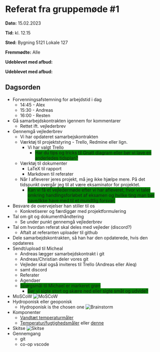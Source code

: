# Referat fra gruppemøde \#1
**Dato:** 15.02.2023

**Tid:** kl. 12.15

**Sted:** Bygning 5121    Lokale 127

**Fremmødte:** Alle

**Udeblevet med afbud:**

**Udeblevet med afbud:**

## Dagsorden
- Forvenningsafstemning for arbejdstid i dag
  - 14:45 - Alex
  - 15:30 - Andreas
  - 16:00 - Resten
- Gå samarbejdskontrakten igennem for kommentarer
  - Rettet ift. vejlederbrev
- Gennemgå vejlederbrev
  - Vi har opdateret samarbejskontrakten
  - Værktøj til projektstyring - Trello, Redmine eller lign.
    - Vi har valgt Trello
      - <span style="background:green">Har du tips og tricks til Gnatt diagram eller bør vi lave en anderledes tidsplan?</span>
  - Værktøj til dokumenter
    - LaTeX til rapport
    - Markdown til referater
  - Når I afleverer jeres projekt, må jeg ikke hjælpe mere. På det tidspunkt overgår jeg til  at være eksaminator for projektet.
    - <span style="background:green">Kan vi få et vejledermøde efter vi har afleveret, hvor vi taler omkring handlingsforløbet af eksamen og hvilke ting man bør have/ikke have med til et mundtlig forsvar.</span>
- Besvare de overvejelser han stiller til os
  - Konkretiserer og færdiggør med projektformulering
- Tal om git og dokumenthåndtering
  - Se under punkt gennemgå vejlederbrev
- Tal om hvordan referat skal deles med vejleder (discord?)
  - Aftalt at referanten uploader til github
- Dele samarbejdskontrakten, så han har den opdaterede, hvis den opdateres
- Sendt/upload til Micheal
  - Andreas lægger samarbejdskontrakt i git
  - Andreas/Christian deler vores git
  - Vejleder skal også inviteres til Trello (Andreas eller Aleq)
  - samt discord
  - Referater
  - Agendaer
  - <span style="background:green">Spørgsmål til Michael er markeret grøn</span>
    - <span style="background:green">Bør vi sigte stort og skære ned eller sigte småt og udvide?</span>
- MoSCoW
![MoSCoW](https://lh3.googleusercontent.com/D75p6Mi8pHdd5xOuBlo6fhAIVL1OyS_mxIwMOc5bzSaffuwqtycODs_T17hEUVVPz-UrCSbu7hzdvd2YszfwRw_mF4YxCFOHByeuJExA5UcOlDZ9RP56diNM4w5Oly13VtrIGDopae-Dv0vBETJqfSp8JtDKd1pdHeudDwIyKiccTGCS-n6pmjqWV8L19qkUntwh6Rh0dcTTkL1rbFRIyWrnFt_6amQcJQj12_C3XtqsBdIRLGBbR9IgnHA_4a5kBiDOKR_7f9Oi7uhLJSsTvjzP4jGn0aISANAZQmEwgpVajV9iTk7q2WdIkc6pSJhwus68atjBgHjnxcWnqvjAlopz05UwjlXIB2IV6CvaLqrggb8Zlnqk66VTiYj5j_5LlkbMhr-Bec2EnneWWk5nyNeTkfWPD0HNPzeT5dbadOx5JJMyYQ_nCtawCnf4x3wqC90EPH_BhX5EEEbAwwepnMeMsGqdyE-yDCLO9Opx6krM5xhnAS5ZVkchGnkqy-0AnGXoeeL5jBSfUeYvcUyUUQmTbwTGn5uCS8q-RqyxwmMNtqSl8mOF2py_XqQRIiKoVCy8y62YQKTerchZp92oBRmZXnCE3AIJPI0lc2EORsAPS5L9_vI9UmNaBUCg6WkGQdHVRvfdgh-orwbvoKo25j0zHisbeS3Zwgyl8QxkTaGpXotKZu91UpQrk7mjtPIqycNHHVNfPg3wDh_0iq43-zayUcJxhNcvSNNf_OJWou02HPZjoxJbymNDOIQfpYN7uXv7j3VZQJjBpzJlJDzIZSZ2LjBFiq-mXatP0wWOA72UKrvL0NCE8JTGcN5mSn0sf2WDFCswWIAl48j8ciLjlWPgC55Imj4FPwn6NcPYLUeOPk_hew9uiL4xH-YH9MtNMkLj8MJVI8zPUMcluO1Y0gHGA-oYHY3lnAIf-TDMWBKUSzgG_Q=w958-h411-no?authuser=0)
- Hydroponisk eller geoponisk
  - Hydroponisk is the chosen one
![Brainstorm](https://lh3.googleusercontent.com/umsw_opOYRCN4lmgTbfotK_PYQsvYWUHr1XaAXrKcxcHI_1p4T4YjzMKwhlBNPJPpUReYeVIKKG9LujyqjTV6WyF8cE_uERaon2BI-NTrR8oEkxlcv16WoA4xoAgRIwJyxpZDnW9ZTcV4Q7p0NNYEkykw7ZeZFGiyiU2sefRynfSJ9LrrppcENzEJRjC9s4a5RHlWGaqABFSwLovXChy-5Dd9P03rUc0Du0xYrKNXBvbTedmSDhdXLfR2x8QSYSHom5bJMbcc25KtWKXjRKLm3joHheUpSu2qyWGjAKdEWTotWcQ_brZssY-W7fxg6NUE9um9Gm1sgSOD4CeScqqcRkSHKUN1nr4nvaGsr7osBDhlGRtXJBR-vvjSWCxU0kAZ6u9Emv7JpNgddEn-pKRqhFk3it4NO6x2OIW5f5Smsw5g43D6wtNF90L7dofirCm0iYL3nZ6W4fkqte8okJxRPVPJEAKp_S_rvJRux7gLe3b64V-n_PY3KT2E1ZMJn9dQQAaa0dfYXl2jk4gwPCmoyYtTnm656bKIyQ5k3L9-Mj59lKBokO8dlOPOyUovnDs5iG4zfnFicwVqaQx_d7exvlxFGzbBBAgIaTm1n8tN7uO3aGh3vsVwYMO8gzB5X-CJ5Jcy8kgaijDUrB1ujw_Z6jwK73p6DWXirVVVQpZ7_a4XST7lwA9HUfSc3x6QxOCHGFZ5bJwjq3BxPMGMf_tNTSddkjGZkOvGAiEIG4_lvJxMbGKJl34eK7hH3Dy-wHUbHrMOtiFYq2FAlOUAShbYWMCclzIWVT3klgplIdsG8BlWqbxQOUKiG43Sxrx2LU5CV2IGRngPFo_wQ3mJpMUYI_ne-TO02EYXUjJkOr-6fT9tq__81VbDrS_YMJXupzLt7WSVYZapsVQYmImC0mweqmzXDireM8XZR6WdRa0AfSVzF2g9g=w958-h319-no?authuser=0)
- Komponenter
  - [Vandtæt temperaturmåler](https://stock.ece.au.dk/components/details/548)
  - [Temperatur/fugtighedsmåler](https://stock.ece.au.dk/components/details/428) eller [denne](https://stock.ece.au.dk/components/details/319)
- Skitse
![Skitse](https://lh3.googleusercontent.com/oc4TACf7A2VZflUH_fx9l7LMahUNrAlfcqorvHuf666lsEDYxsteEC_LfGQQfqupHozLGRLB-oZA40W9RUyZ6-EPlQUxM8UmaNP6UrfDuSWO7Rc-GsxttHYDUgmCuVNHid9duPY8h82-ylz1J-02SSFBc3-kHtu74REL3qmxRDTZA4FjW8frbvmO831zv8srNccAm8oA-mhbbUJ-GYpJxa9t0z3wd6B0RT9KO0pkd7fS30fWkMXMCDoen2lLhP7GNumdtAwlu7he7ion-kmyHxavndJeEpl2Rw6ZfHyhrPIuMJ_vG2ccoAoVXUDJdcz_Gkg28zLkmUBRfW1iUl9gWtFSafI4lzLhXMmfpftDo7aRuY5zeG_41FDGd5WZIOdoIOlaD6iavmGil-iyCW51F4ZABJ-e_2gPRa1BpV5mIG8712CNVf5nZeb_HmFYRcO4yahY5ypsbjUgGFLqJHXd-lexNQytAEtxBTEhTCc_qfTR9ad9kG5pBeh8yYAL5F9D0ZW88m_zLpvlPpq4wRNY-Jdk8mgujWxp-NXrQ1JUyO22WgPaaytvcYxaVWDPdOERs7wmaZdTcEG14Txrs_LKCsHuM5yVngoW87UXzAEx0xuIKhi4pWI5LEgYF_bv0SIe_RsWPLl0EBf8nzQOUbeXiDEsT5cMRkz_a8J8A0JHGfwJg8kAV5MSgf6K4LYCsMCV6ACp2eS11DSNQT7TU_GRBD5XxlcqFZToXPO_PuEsN5feFJbKwM9bi1wPAHBXizfH-yLts9RFIhfgJATc4bhQJwMeCp00iGHueX0eCWlXrkNOsaqHnq6QYav2I2pXxBjJdGU8fH0fM4l4NVJCLZbve5Z1dfqQYFXgizncmcSfYTKqjq2ya-IDyzSB9HL2YIdkVMObcA5TmyJqyiaxpgRQTL4R98W5rl9vjjLIBSVww-Uf728ODA=w958-h719-no?authuser=0)
- Gennemgang
  - git
  - co-op vscode